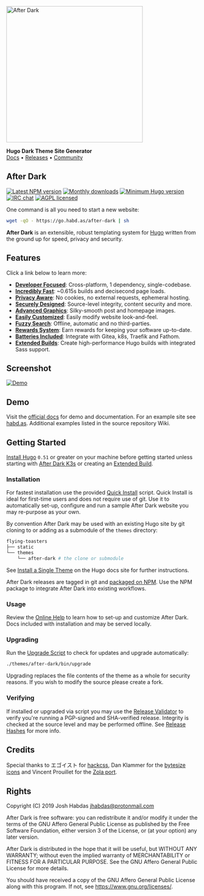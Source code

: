 <img
  alt="After Dark"
  src="https://git.habd.as/comfusion/after-dark/raw/branch/master/static/images/logo-dark.png"
  width="358">

**Hugo Dark Theme Site Generator**
<br>[Docs](https://after-dark.habd.as) • [Releases](https://git.habd.as/comfusion/after-dark/releases) • [Community](https://t.me/afterdarkhugo)

## After Dark

[![Latest NPM version](https://img.shields.io/npm/v/after-dark.svg?style=flat-square)](https://www.npmjs.com/package/after-dark)
[![Monthly downloads](https://img.shields.io/npm/dm/after-dark.svg?style=flat-square)](https://www.npmjs.com/package/after-dark)
[![Minimum Hugo version](https://img.shields.io/badge/hugo->%3D%200.51-FF4088.svg?style=flat-square)](https://gohugo.io)
[![IRC chat](https://img.shields.io/badge/irc-%23after--dark-32AFED.svg?style=flat-square&longCache=true)](https://after-dark.habd.as/#chat)
[![AGPL licensed](https://img.shields.io/npm/l/after-dark.svg?style=flat-square&longCache=true)](https://git.habd.as/comfusion/after-dark/src/branch/master/COPYING)

One command is all you need to start a new website:

```sh
wget -qO - https://go.habd.as/after-dark | sh
```

**After Dark** is an extensible, robust templating system for [Hugo](https://gohugo.io) written from the ground up for speed, privacy and security.

## Features

Click a link below to learn more:

- **[Developer Focused](https://after-dark.habd.as/#feature-workflow)**: Cross-platform, 1 dependency, single-codebase.
- **[Incredibly Fast](https://after-dark.habd.as/#feature-speed)**: ~0.615s builds and decisecond page loads.
- **[Privacy Aware](https://after-dark.habd.as/#feature-privacy)**: No cookies, no external requests, ephemeral hosting.
- **[Securely Designed](https://after-dark.habd.as/#feature-security)**: Source-level integrity, content security and more.
- **[Advanced Graphics](https://after-dark.habd.as/#feature-graphics)**: Silky-smooth post and homepage images.
- **[Easily Customized](https://after-dark.habd.as/#feature-customize)**: Easily modify website look-and-feel.
- **[Fuzzy Search](https://after-dark.habd.as/#feature-search)**: Offline, automatic and no third-parties.
- **[Rewards System](https://after-dark.habd.as/#feature-rewards)**: Earn rewards for keeping your software up-to-date.
- **[Batteries Included](https://after-dark.habd.as/#feature-extras)**: Integrate with Gitea, k8s, Traefik and Fathom.
- **[Extended Builds](https://after-dark.habd.as/#feature-builds)**: Create high-performance Hugo builds with integrated Sass support.

## Screenshot

[![Demo](https://after-dark.habd.as/images/screenshots/after-dark-v6.15.0-homepage-fs8.png)](https://after-dark.habd.as)

## Demo

Visit the [official docs](https://after-dark.habd.as) for demo and documentation. For an example site see [habd.as](https://habd.as). Additional examples listed in the source repository Wiki.

## Getting Started

[Install Hugo](https://gohugo.io/getting-started/installing) `0.51` or greater on your machine before getting started unless starting with [After Dark K3s](https://after-dark.habd.as/extra/after-dark-k3s) or creating an [Extended Build](https://after-dark.habd.as/#feature-builds).

### Installation

For fastest installation use the provided [Quick Install](https://after-dark.habd.as/feature/quick-install/) script. Quick Install is ideal for first-time users and does not require use of git. Use it to automatically set-up, configure and run a sample After Dark website you may re-purpose as your own.

By convention After Dark may be used with an existing Hugo site by git cloning to or adding as a submodule of the `themes` directory:

```sh
flying-toasters
├── static
└── themes
    └── after-dark # the clone or submodule
```

See [Install a Single Theme](https://gohugo.io/themes/installing-and-using-themes/#install-a-single-theme) on the Hugo docs site for further instructions.

After Dark releases are tagged in git and [packaged on NPM](https://www.npmjs.com/package/after-dark). Use the NPM package to integrate After Dark into existing workflows.

### Usage

Review the [Online Help](https://after-dark.habd.as/feature/online-help/) to learn how to set-up and customize After Dark. Docs included with installation and may be served locally.

### Upgrading

Run the [Upgrade Script](https://after-dark.habd.as/feature/upgrade-script/) to check for updates and upgrade automatically:

```sh
./themes/after-dark/bin/upgrade
```

Upgrading replaces the file contents of the theme as a whole for security reasons. If you wish to modify the source please create a fork.

### Verifying

If installed or upgraded via script you may use the [Release Validator](https://after-dark.habd.as/validate/) to verify you're running a PGP-signed and SHA-verified release. Integrity is checked at the source level and may be performed offline. See [Release Hashes](https://after-dark.habd.as/feature/release-hashes/) for more info.

## Credits

Special thanks to エゴイスト for [hackcss](https://git.habd.as/jhabdas/hack), Dan Klammer for the [bytesize icons](https://git.habd.as/comfusion/bytesize-icons) and Vincent Prouillet for the [Zola port](https://www.getzola.org/themes/after-dark/).

## Rights

Copyright (C) 2019  Josh Habdas <jhabdas@protonmail.com>

After Dark is free software: you can redistribute it and/or modify
it under the terms of the GNU Affero General Public License as published
by the Free Software Foundation, either version 3 of the License, or
(at your option) any later version.

After Dark is distributed in the hope that it will be useful,
but WITHOUT ANY WARRANTY; without even the implied warranty of
MERCHANTABILITY or FITNESS FOR A PARTICULAR PURPOSE.  See the
GNU Affero General Public License for more details.

You should have received a copy of the GNU Affero General Public License
along with this program.  If not, see <https://www.gnu.org/licenses/>.

